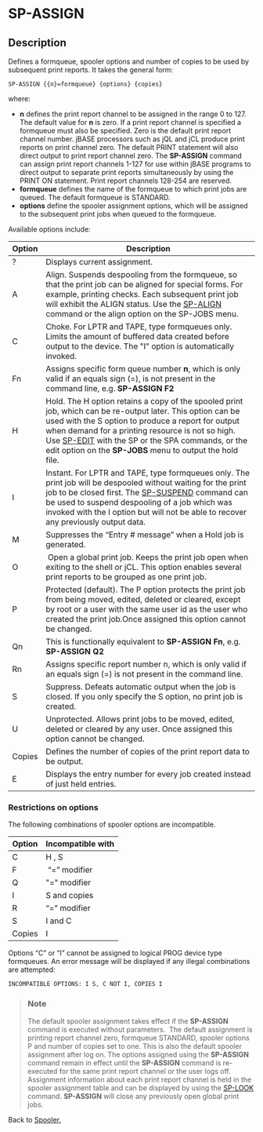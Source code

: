 # SP-ASSIGN

<PageHeader />

## Description

Defines a formqueue, spooler options and number of copies to be used by subsequent print reports. It takes the general form:

```
SP-ASSIGN {{n}=formqueue} {options} {copies}
```

where:

- **n** defines the print report channel to be assigned in the range 0 to 127. The default value for **n** is zero. If a print report channel is specified a formqueue must also be specified.
Zero is the default print report channel number. jBASE processors such as jQL and jCL produce print reports on print channel zero. The default PRINT statement will also direct output to print report channel zero.
The **SP-ASSIGN** command can assign print report channels 1-127 for use within jBASE programs to direct output to separate print reports simultaneously by using the PRINT ON statement.
Print report channels 128-254 are reserved.
- **formqueue** defines the name of the formqueue to which print jobs are queued. The default formqueue is STANDARD.
- **options** define the spooler assignment options, which will be assigned to the subsequent print jobs when queued to the formqueue.  

Available options include:

| Option | Description |
| --- | --- |
| ? | Displays current assignment. |
| A | Align. Suspends despooling from the formqueue, so that the print job can be aligned for special forms. For example, printing checks. Each subsequent print job will exhibit the ALIGN status. Use the [SP-ALIGN](./../sp-align) command or the align option on the SP-JOBS menu. |
| C | Choke. For LPTR and TAPE, type formqueues only. Limits the amount of buffered data created before output to the device. The "I" option is automatically invoked. |
| Fn | Assigns specific form queue number **n**, which is only valid if an equals sign (=), is not present in the command line, e.g. **SP-ASSIGN F2** |
| H | Hold. The H option retains a copy of the spooled print job, which can be re-output later. This option can be used with the S option to produce a report for output when demand for a printing resource is not so high. Use [SP-EDIT](./../sp-edit) with the SP or the SPA commands, or the edit option on the **SP-JOBS** menu to output the hold file. |
| I | Instant. For LPTR and TAPE, type formqueues only. The print job will be despooled without waiting for the print job to be closed first. The [SP-SUSPEND](./../sp-suspend) command can be used to suspend despooling of a job which was invoked with the I option but will not be able to recover any previously output data. |
| M | Suppresses the “Entry # message” when a Hold job is generated. |
| O |  Open a global print job. Keeps the print job open when exiting to the shell or jCL. This option enables several print reports to be grouped as one print job. |
| P | Protected (default). The P option protects the print job from being moved, edited, deleted or cleared, except by root or a user with the same user id as the user who created the print job.Once assigned this option cannot be changed. |
| Qn | This is functionally equivalent to **SP-ASSIGN** **Fn**, e.g. **SP-ASSIGN Q2** |
| Rn | Assigns specific report number n, which is only valid if an equals sign (=) is not present in the command line. |
| S | Suppress. Defeats automatic output when the job is closed. If you only specify the S option, no print job is created. |
| U | Unprotected. Allows print jobs to be moved, edited, deleted or cleared by any user. Once assigned this option cannot be changed. |
| Copies | Defines the number of copies of the print report data to be output. |
| E | Displays the entry number for every job created instead of just held entries. |

### Restrictions on options

The following combinations of spooler options are incompatible.

| Option | Incompatible with |
| --- | --- |
| C | H , S |
| F |  “=” modifier |
| Q | "=" modifier |
| I | S and copies |
| R | “=” modifier |
| S | I and C |
| Copies | I |

Options “C” or “I” cannot be assigned to logical PROG device type formqueues. An error message will be displayed if any illegal combinations are attempted:

```
INCOMPATIBLE OPTIONS: I S, C NOT I, COPIES I
```

> ### Note
>
> The default spooler assignment takes effect if the **SP-ASSIGN** command is executed without parameters.  The default assignment is printing report channel zero, formqueue STANDARD, spooler options P and number of copies set to one. This is also the default spooler assignment after log on.
> The options assigned using the **SP-ASSIGN** command remain in effect until the **SP-ASSIGN** command is re-executed for the same print report channel or the user logs off.
> Assignment information about each print report channel is held in the spooler assignment table and can be displayed by using the [SP-LOOK](./../sp-look) command.
> **SP-ASSIGN** will close any previously open global print jobs.

Back to [Spooler.](./../jbase-spooler)

  
<PageFooter />
